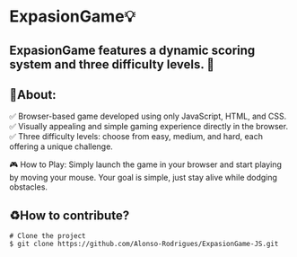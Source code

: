 <h1>
    ExpasionGame💡
</h1>
<h2>
    ExpasionGame features a dynamic scoring system and three difficulty levels. 📩
</h2>

## 🚨About:
✅ Browser-based game developed using only JavaScript, HTML, and CSS. <br>
✅ Visually appealing and simple gaming experience directly in the browser.<br>
✅ Three difficulty levels: choose from easy, medium, and hard, each offering a unique challenge.<br>

🎮 How to Play: 
Simply launch the game in your browser and start playing by moving your mouse. 
Your goal is simple, just stay alive while dodging obstacles.

## ♻️How to contribute?
    # Clone the project
    $ git clone https://github.com/Alonso-Rodrigues/ExpasionGame-JS.git
